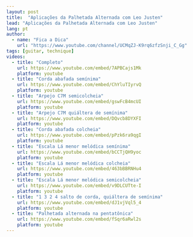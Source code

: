 ```yaml
---
layout: post
title:  "Aplicações da Palhetada Alternada com Leo Justen"
lead: "Aplicações da Palhetada Alternada com Leo Justen"
lang: pt
author:
  - name: "Fica a Dica"
    url: "https://www.youtube.com/channel/UCMqZJ-K9rq6zfzSnji_C_Gg"
tags: [guitar, technique]
videos:
  - title: "Completo"
    url: https://www.youtube.com/embed/7APBCajs1Mk
    platform: youtube
  - title: "Corda abafada semínima"
    url: https://www.youtube.com/embed/ChYluTIyrvQ
    platform: youtube
  - title: "Arpejo C7M semicolcheia"
    url: https://www.youtube.com/embed/gswFcB4mcUI
    platform: youtube
  - title: "Arpejo C7M quiáltera de semínima"
    url: https://www.youtube.com/embed/DQvcb8DYXFI
    platform: youtube
  - title: "Corda abafada colcheia"
    url: https://www.youtube.com/embed/pPzk6ra9qgI
    platform: youtube
  - title: "Escala Lá menor melódica semínima"
    url: https://www.youtube.com/embed/bCCTjQH9yoc
    platform: youtube
  - title: "Escala Lá menor melódica colcheia"
    url: https://www.youtube.com/embed/463bBBRNHu4
    platform: youtube
  - title: "Escala Lá menor melódica semicolcheia"
    url: https://www.youtube.com/embed/v9DLCUTte-I
    platform: youtube
  - title: "1 3 2 4 salto de corda, quiáltera de semínima"
    url: https://www.youtube.com/embed/dJ1vjVql5_4
    platform: youtube
  - title: "Palhetada alternada na pentatônica"
    url: https://www.youtube.com/embed/fSqr6aRwl2s
    platform: youtube
---
```

